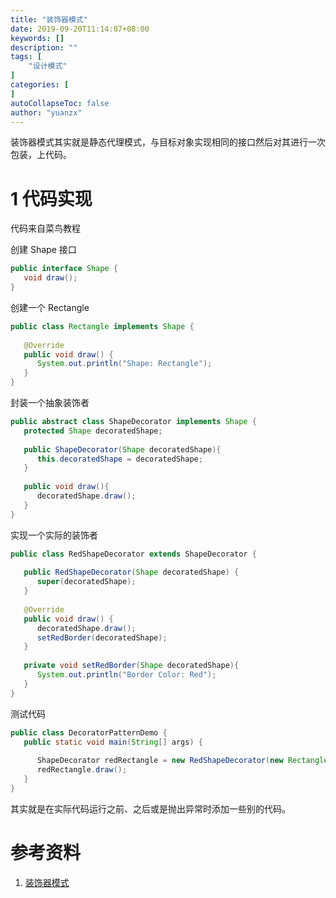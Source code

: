 ```yaml
---
title: "装饰器模式"
date: 2019-09-20T11:14:07+08:00
keywords: []
description: ""
tags: [
    "设计模式"
]
categories: [
]
autoCollapseToc: false
author: "yuanzx"
---
```


装饰器模式其实就是静态代理模式，与目标对象实现相同的接口然后对其进行一次包装，上代码。

# 1 代码实现

代码来自菜鸟教程

创建 Shape 接口

```java
public interface Shape {
   void draw();
}
```

创建一个 Rectangle

```java
public class Rectangle implements Shape {
 
   @Override
   public void draw() {
      System.out.println("Shape: Rectangle");
   }
}
```

封装一个抽象装饰者

```java
public abstract class ShapeDecorator implements Shape {
   protected Shape decoratedShape;
 
   public ShapeDecorator(Shape decoratedShape){
      this.decoratedShape = decoratedShape;
   }
 
   public void draw(){
      decoratedShape.draw();
   }  
}
```

实现一个实际的装饰者

```java
public class RedShapeDecorator extends ShapeDecorator {
 
   public RedShapeDecorator(Shape decoratedShape) {
      super(decoratedShape);     
   }
 
   @Override
   public void draw() {
      decoratedShape.draw();         
      setRedBorder(decoratedShape);
   }
 
   private void setRedBorder(Shape decoratedShape){
      System.out.println("Border Color: Red");
   }
}
```

测试代码

```java
public class DecoratorPatternDemo {
   public static void main(String[] args) {
 
      ShapeDecorator redRectangle = new RedShapeDecorator(new Rectangle());
      redRectangle.draw();
   }
}
```

其实就是在实际代码运行之前、之后或是抛出异常时添加一些别的代码。

# 参考资料

1. [装饰器模式](https://www.runoob.com/design-pattern/decorator-pattern.html)